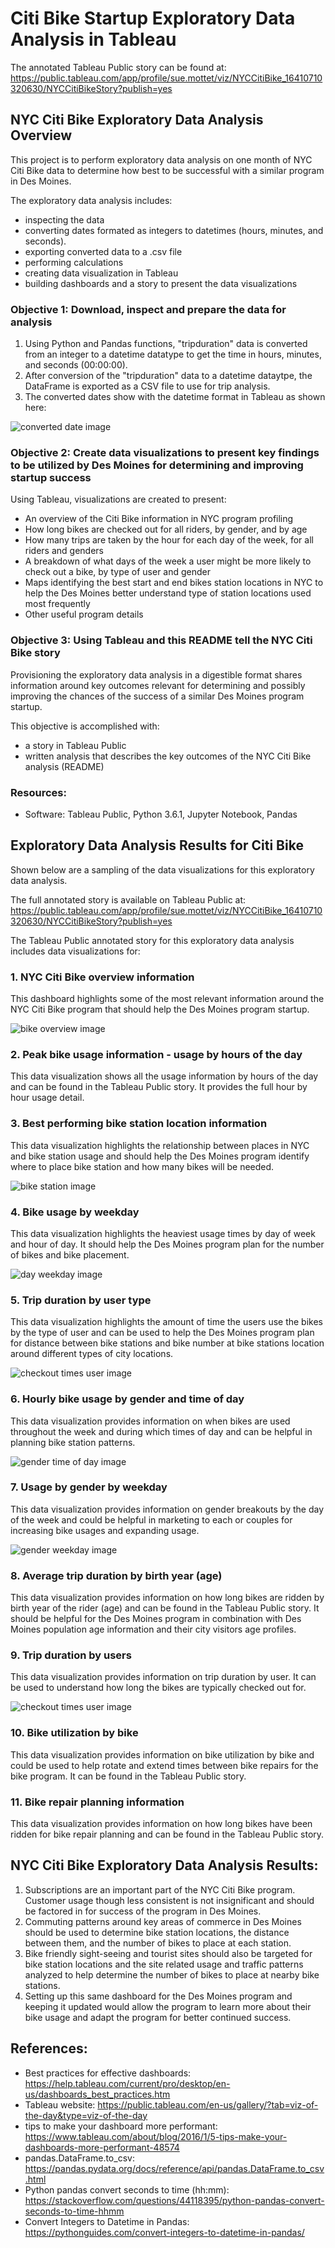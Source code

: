 # Citi Bike Startup Exploratory Data Analysis in Tableau

The annotated Tableau Public story can be found at: https://public.tableau.com/app/profile/sue.mottet/viz/NYCCitiBike_16410710320630/NYCCitiBikeStory?publish=yes

## NYC Citi Bike Exploratory Data Analysis Overview

This project is to perform exploratory data analysis on one month of NYC Citi Bike data to determine how best to be successful with a similar program in Des Moines.

The exploratory data analysis includes: 

* inspecting the data
* converting dates formated as integers to datetimes (hours, minutes, and seconds).
* exporting converted data to a .csv file
* performing calculations
* creating data visualization in Tableau
* building dashboards and a story to present the data visualizations

### Objective 1: Download, inspect and prepare the data for analysis

1. Using Python and Pandas functions, "tripduration" data is converted from an integer to a datetime datatype to get the time in hours, minutes, and seconds (00:00:00). 
2. After conversion of the "tripduration" data to a datetime dataytpe, the DataFrame is exported as a CSV file to use for trip analysis.
3. The converted dates show with the datetime format in Tableau as shown here:

![converted date image](/Resources/trip_duration_minutes_conversion.png)

### Objective 2: Create data visualizations to present key findings to be utilized by Des Moines for determining and improving startup success

Using Tableau, visualizations are created to present:

- An overview of the Citi Bike information in NYC program profiling
- How long bikes are checked out for all riders, by gender, and by age
- How many trips are taken by the hour for each day of the week, for all riders and genders
- A breakdown of what days of the week a user might be more likely to check out a bike, by type of user and gender
- Maps identifying the best start and end bikes station locations in NYC to help the Des Moines better understand type of station locations used most frequently
- Other useful program details

### Objective 3: Using Tableau and this README tell the NYC Citi Bike story
Provisioning the exploratory data analysis in a digestible format shares information around key outcomes relevant for determining and possibly improving the chances of the success of a similar Des Moines program startup.

This objective is accomplished with:

 - a story in Tableau Public
 - written analysis that describes the key outcomes of the NYC Citi Bike analysis (README)

### Resources: 

- Software: Tableau Public, Python 3.6.1, Jupyter Notebook, Pandas

## Exploratory Data Analysis Results for Citi Bike

Shown below are a sampling of the data visualizations for this exploratory data analysis. 

The full annotated story is available on Tableau Public at:
https://public.tableau.com/app/profile/sue.mottet/viz/NYCCitiBike_16410710320630/NYCCitiBikeStory?publish=yes

The Tableau Public annotated story for this exploratory data analysis includes data visualizations for:

### 1. NYC Citi Bike overview information

This dashboard highlights some of the most relevant information around the NYC Citi Bike program that should help the Des Moines program startup.

![bike overview image](/Resources/overview.png)

### 2. Peak bike usage information - usage by hours of the day

This data visualization shows all the usage information by hours of the day and can be found in the Tableau Public story. It provides the full hour by hour usage detail.

### 3. Best performing bike station location information

This data visualization highlights the relationship between places in NYC and bike station usage and should help the Des Moines program identify where to place bike station and how many bikes will be needed.

![bike station image](/Resources/best_start_end_locations.png)

### 4. Bike usage by weekday

This data visualization highlights the heaviest usage times by day of week and hour of day. It should help the Des Moines program plan for the number of bikes and bike placement.

![day weekday image](/Resources/trips_by_weekday_per_hour.png)

### 5. Trip duration by user type

This data visualization highlights the amount of time the users use the bikes by the type of user and can be used to help the Des Moines program plan for distance between bike stations and bike number at bike stations location around different types of city locations.

![checkout times user image](/Resources/checkout_times_for_users.png)

### 6. Hourly bike usage by gender and time of day

This data visualization provides information on when bikes are used throughout the week and during which times of day and can be helpful in planning bike station patterns.

![gender time of day image](/Resources/trips_by_gender_weekday_per_hour.png)

### 7. Usage by gender by weekday

This data visualization provides information on gender breakouts by the day of the week and could be helpful in marketing to each or couples for increasing bike usages and expanding usage.

![gender weekday image](/Resources/user_trips_by_gender_by_weekday.png)

### 8. Average trip duration by birth year (age)

This data visualization provides information on how long bikes are ridden by birth year of the rider (age) and can be found in the Tableau Public story. It should be helpful for the Des Moines program in combination with Des Moines population age information and their city visitors age profiles.

### 9. Trip duration by users

This data visualization provides information on trip duration by user. It can be used to understand how long the bikes are typically checked out for.

![checkout times user image](/Resources/checkout_times_for_users.png)

### 10. Bike utilization by bike 

This data visualization provides information on bike utilization by bike and could be used to help rotate and extend times between bike repairs for the bike program. It can be found in the Tableau Public story.

### 11. Bike repair planning information

This data visualization provides information on how long bikes have been ridden for bike repair planning and can be found in the Tableau Public story.

## NYC Citi Bike Exploratory Data Analysis Results:

1. Subscriptions are an important part of the NYC Citi Bike program. Customer usage though less consistent is not insignificant and should be factored in for success of the program in Des Moines.
2. Commuting patterns around key areas of commerce in Des Moines should be used to determine bike station locations, the distance between them, and the number of bikes to place at each station.
3. Bike friendly sight-seeing and tourist sites should also be targeted for bike station locations and the site related usage and traffic patterns analyzed to help determine the number of bikes to place at nearby bike stations.
4. Setting up this same dashboard for the Des Moines program and keeping it updated would allow the program to learn more about their bike usage and adapt the program for better continued success.

## References:
* Best practices for effective dashboards: https://help.tableau.com/current/pro/desktop/en-us/dashboards_best_practices.htm
* Tableau website: https://public.tableau.com/en-us/gallery/?tab=viz-of-the-day&type=viz-of-the-day
* tips to make your dashboard more performant: https://www.tableau.com/about/blog/2016/1/5-tips-make-your-dashboards-more-performant-48574
* pandas.DataFrame.to_csv: https://pandas.pydata.org/docs/reference/api/pandas.DataFrame.to_csv.html
* Python pandas convert seconds to time (hh:mm): https://stackoverflow.com/questions/44118395/python-pandas-convert-seconds-to-time-hhmm
* Convert Integers to Datetime in Pandas: https://pythonguides.com/convert-integers-to-datetime-in-pandas/